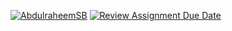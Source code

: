 


[![AbdulraheemSB](https://circleci.com/gh/AbdulraheemSB/lab-03.svg?style=svg)](https://app.circleci.com/pipelines/github/AbdulraheemSB/lab-03/2/workflows/3c846880-f556-4fcc-9c60-5c1cfb4869e8)
[![Review Assignment Due Date](https://classroom.github.com/assets/deadline-readme-button-24ddc0f5d75046c5622901739e7c5dd533143b0c8e959d652212380cedb1ea36.svg)](https://classroom.github.com/a/lyukn36K)
